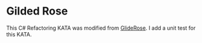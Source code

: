 # Gilded Rose

This C# Refactoring KATA was modified from [GlideRose](https://github.com/NotMyself/GildedRose). I add a unit test for this KATA.

